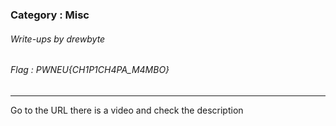 ### Category : Misc
###### Write-ups by drewbyte
###### Flag : PWNEU{CH1P1CH4PA_M4MBO}
---

Go to the URL there is a video and check the description

<br>
<img src="https://github.com/drew-byte/pwneu-writeups/blob/main/00x8%20saved%20images/Pasted%20image%2020240318113109.png" alt="">
 <br>
